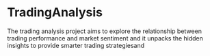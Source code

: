 # TradingAnalysis
The trading analysis project aims to explore the relationship between trading performance and market sentiment and it unpacks the hidden insights to provide smarter trading strategiesand 
